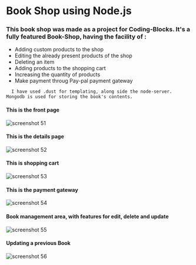 # Book Shop using Node.js 
### This book shop was made as a project for Coding-Blocks. It's a fully featured Book-Shop, having the facility of :
  - Adding custom products to the shop
  - Editing the already present products of the shop
  - Deleting an item
  - Adding products to the shopping cart
  - Increasing the quantity of products 
  - Make payment throug Pay-pal payment gateway

```
  I have used .dust for templating, along side the node-server. Mongodb is used for storing the book's contents.
```
  
#### This is the front page
![screenshot 51](https://user-images.githubusercontent.com/31181068/36627237-d314bec8-1965-11e8-891f-34d5ce3318af.png)
#### This is the details page
![screenshot 52](https://user-images.githubusercontent.com/31181068/36627264-3fddde0e-1966-11e8-9d8d-0b39de4744b0.png)
#### This is shopping cart
![screenshot 53](https://user-images.githubusercontent.com/31181068/36627268-432abe56-1966-11e8-8f7d-2a1890d4dba8.png)
#### This is the payment gateway
![screenshot 54](https://user-images.githubusercontent.com/31181068/36627270-44c2a85a-1966-11e8-8332-794998e08499.png)
#### Book management area, with features for edit, delete and update 
![screenshot 55](https://user-images.githubusercontent.com/31181068/36627301-da1d35e6-1966-11e8-9791-e70629812079.png)
#### Updating a previous Book
![screenshot 56](https://user-images.githubusercontent.com/31181068/36627302-dccda820-1966-11e8-8046-a8875673e644.png)
